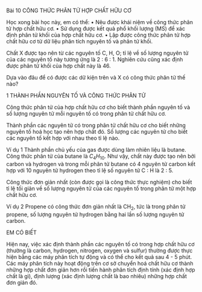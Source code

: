 Bài 10 CÔNG THỨC PHÂN TỬ HỢP CHẤT HỮU CƠ

Học xong bài học này, em có thể:
• Nêu được khái niệm về công thức phân tử hợp chất hữu cơ.
• Sử dụng được kết quả phổ khối lượng (MS) để xác định phân tử khối của hợp chất hữu cơ.
• Lập được công thức phân tử hợp chất hữu cơ từ dữ liệu phân tích nguyên tố và phân tử khối.

Chất X được tạo nên từ các nguyên tố C, H, O; tỉ lệ về số lượng nguyên tử của các nguyên tố này tương ứng là 2 : 6 : 1. Nghiên cứu cũng xác định được phân tử khối của hợp chất này là 46.

Dựa vào đâu để có được các dữ kiện trên và X có công thức phân tử thế nào?

1 THÀNH PHẦN NGUYÊN TỐ VÀ CÔNG THỨC PHÂN TỬ

Công thức phân tử của hợp chất hữu cơ cho biết thành phần nguyên tố và số lượng nguyên tử mỗi nguyên tố có trong phân tử chất hữu cơ.

Thành phần các nguyên tử có trong phân tử chất hữu cơ cho biết những nguyên tố hoá học tạo nên hợp chất đó. Số lượng các nguyên tử cho biết các nguyên tố kết hợp với nhau theo tỉ lệ nào.

Ví dụ 1 Thành phần chủ yếu của gas được dùng làm nhiên liệu là butane. Công thức phân tử của butane là $C_4H_{10}$. Như vậy, chất này được tạo nên bởi carbon và hydrogen và trong mỗi phân tử butane có 4 nguyên tử carbon kết hợp với 10 nguyên tử hydrogen theo tỉ lệ số nguyên tử C : H là 2 : 5.

Công thức đơn giản nhất (còn được gọi là công thức thực nghiệm) cho biết tỉ lệ tối giản về số lượng nguyên tử của các nguyên tố trong phân tử một hợp chất hữu cơ.

Ví dụ 2 Propene có công thức đơn giản nhất là CH$_2$, tức là trong phân tử propene, số lượng nguyên tử hydrogen bằng hai lần số lượng nguyên tử carbon.

EM CÓ BIẾT

Hiện nay, việc xác định thành phần các nguyên tố có trong hợp chất hữu cơ (thường là carbon, hydrogen, nitrogen, oxygen và sulfur) thường được thực hiện bằng các máy phân tích tự động và có thể cho kết quả sau 4 - 5 phút. Các máy phân tích này hoạt động trên cơ sở chuyển hoá chất hữu cơ thành những hợp chất đơn giản hơn rồi tiến hành phân tích định tính (xác định hợp chất là gì), định lượng (xác định lượng chất là bao nhiêu) những hợp chất đơn giản đó.